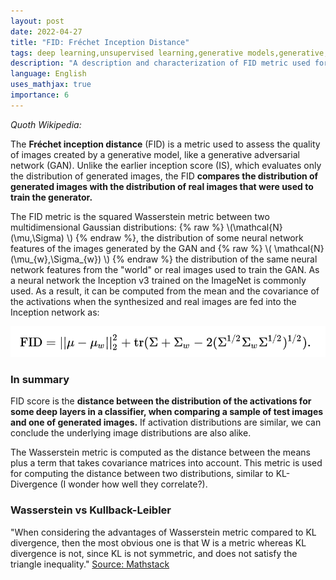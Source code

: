 ```yaml
---
layout: post
date: 2022-04-27
title: "FID: Fréchet Inception Distance"
tags: deep learning,unsupervised learning,generative models,generative,GAN,metric
description: "A description and characterization of FID metric used for evaluating generative models."
language: English
uses_mathjax: true
importance: 6
---
```


_Quoth Wikipedia:_

The **Fréchet inception distance** (FID) is a metric used to assess the quality of images created by a generative model, like a generative adversarial network (GAN). Unlike the earlier inception score (IS), which evaluates only the distribution of generated images, the FID **compares the distribution of generated images with the distribution of real images that were used to train the generator.**

The FID metric is the squared Wasserstein metric between two multidimensional Gaussian distributions: {% raw %} \\\(\mathcal{N}(\mu,\Sigma) \\\) {% endraw %}, the distribution of some neural network features of the images generated by the GAN and {% raw %} \\\( \mathcal{N}(\mu_{w},\Sigma_{w}) \\\) {% endraw %} the distribution of the same neural network features from the "world" or real images used to train the GAN. As a neural network the Inception v3 trained on the ImageNet is commonly used. As a result, it can be computed from the mean and the covariance of the activations when the synthesized and real images are fed into the Inception network as: 

![](image/fid1.png)


### In summary

FID score is the **distance between the distribution of the activations for some deep layers in a classifier, when comparing a sample of test images and one of generated images.** If activation distributions are similar, we can conclude the underlying image distributions are also alike. 

The Wasserstein metric is computed as the distance between the means plus a term that takes covariance matrices into account. This metric is used for computing the distance between two distributions, similar to KL-Divergence (I wonder how well they correlate?).

### Wasserstein vs Kullback-Leibler

"When considering the advantages of Wasserstein metric compared to KL divergence, then the most obvious one is that W is a metric whereas KL divergence is not, since KL is not symmetric, and does not satisfy the triangle inequality."
[Source: Mathstack](https://stats.stackexchange.com/questions/295617/what-is-the-advantages-of-wasserstein-metric-compared-to-kullback-leibler-diverg)

